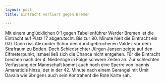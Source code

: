```yaml
---
layout: post
title: Eintracht verliert gegen Bremen

---
```


Mit einem unglücklichen 0:1 gegen Tabellenführer Werder Bremen ist die Eintracht auf Platz 17 abgerutscht. Bis zur 80. Minute hielt die Eintracht ein 0:0. Dann riss Alexander Schur den durchgebrochenen Valdez vor dem Strafraum zu Boden. Doch Schiedsrichter Jürgen Jansen zeigte auf den Elfmeterpunkt, Ismael ließ sich die Chance nicht entgehen. Für die Eintracht brechen nach der 4. Niederlage in Folge schwere Zeiten an. Zur schlechten Verfassung der Mannschaft kommt auch noch eine Sperre von Ioannis Amanatidis hinzu, der in der 42. Minute nach einem Gerangel mit Ümit Davala wie übrigens auch sein Kontrahent die Rote Karte sah.


